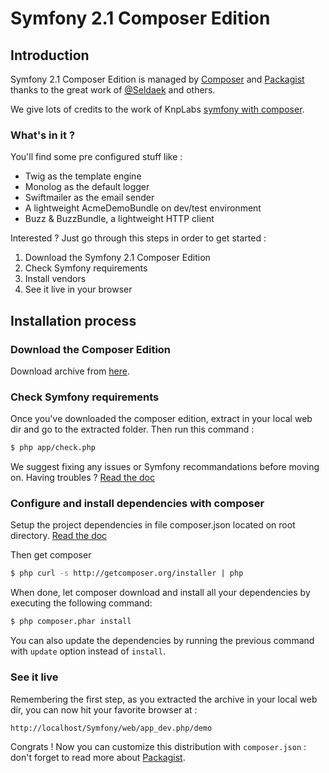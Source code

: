 Symfony 2.1 Composer Edition
============================

## Introduction

Symfony 2.1 Composer Edition is managed by [Composer](http://getcomposer.org/)
and [Packagist](http://packagist.org/) thanks to the great work of [@Seldaek](https://github.com/Seldaek) and others.

We give lots of credits to the work of KnpLabs [symfony with composer](https://github.com/KnpLabs/symfony-with-composer).

### What's in it ?

You'll find some pre configured stuff like :

* Twig as the template engine
* Monolog as the default logger
* Swiftmailer as the email sender
* A lightweight AcmeDemoBundle on dev/test environment
* Buzz & BuzzBundle, a lightweight HTTP client

Interested ? Just go through this steps in order to get started :

1. Download the Symfony 2.1 Composer Edition
2. Check Symfony requirements
3. Install vendors
4. See it live in your browser

## Installation process

### Download the Composer Edition

Download archive from [here](https://github.com/Plemi/symfony-composer-edition/zipball/master).

### Check Symfony requirements

Once you've downloaded the composer edition, extract in your local web dir and go to the extracted folder. Then run this command :

``` bash
$ php app/check.php
```

We suggest fixing any issues or Symfony recommandations before moving on.
Having troubles ? [Read the doc](http://symfony.com/doc/current/book/installation.html#configuration-and-setup)

### Configure and install dependencies with composer

Setup the project dependencies in file composer.json located on root directory.
[Read the doc](https://github.com/composer/composer)

Then get composer


``` bash
$ php curl -s http://getcomposer.org/installer | php
```

When done, let composer download and install all your dependencies by executing the following command:

``` bash
$ php composer.phar install
```

You can also update the dependencies by running the previous command with ```update``` option instead of ```install```.

### See it live

Remembering the first step, as you extracted the archive in your local web dir, you can now hit your favorite browser at :

```
http://localhost/Symfony/web/app_dev.php/demo
```

Congrats !
Now you can customize this distribution with ```composer.json``` : don't forget to read more about [Packagist](http://packagist.org/).